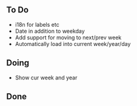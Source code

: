 ## To Do

- i18n for labels etc
- Date in addition to weekday
- Add support for moving to next/prev week
- Automatically load into current week/year/day

## Doing

- Show cur week and year

## Done

